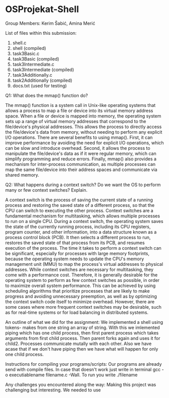 # OSProjekat-Shell
Group Members: Kerim Šabić, Amina Merić

List of files within this submission:
  1. shell.c
  2. shell (compiled)
  3. task3Basic.c 
  4. task3Basic (compiled)
  5. task3Intermediate.c 
  6. task3Intermediate (compiled)
  6. task3Additionally.c
  7. task2Additionally (compiled)
  8. docs.txt (used for testing)
  
Q1: What does the mmap() function do?

The mmap() function is a system call in Unix-like operating systems that allows a process to map a file or device into its virtual memory address space. When a file or device is mapped into memory, the operating system sets up a range of virtual memory addresses that correspond to the file/device's physical addresses. This allows the process to directly access the file/device's data from memory, without needing to perform any explicit I/O operations.
There are several benefits to using mmap(). First, it can improve performance by avoiding the need for explicit I/O operations, which can be slow and introduce overhead. Second, it allows the process to manipulate the file/device's data as if it were regular memory, which can simplify programming and reduce errors. Finally, mmap() also provides a mechanism for inter-process communication, as multiple processes can map the same file/device into their address spaces and communicate via shared memory.

Q2: What happens during a context switch? Do we want the OS to perform many or few context switches? Explain.

A context switch is the process of saving the current state of a running process and restoring the saved state of a different process, so that the CPU can switch to executing the other process. Context switches are a fundamental mechanism for multitasking, which allows multiple processes to run on a single CPU.
During a context switch, the operating system saves the state of the currently running process, including its CPU registers, program counter, and other information, into a data structure known as a process control block (PCB). It then selects a different process to run, restores the saved state of that process from its PCB, and resumes execution of the process. The time it takes to perform a context switch can be significant, especially for processes with large memory footprints, because the operating system needs to update the CPU's memory management unit (MMU) to map the process's virtual addresses to physical addresses.
While context switches are necessary for multitasking, they come with a performance cost. Therefore, it is generally desirable for the operating system to perform as few context switches as possible, in order to maximize overall system performance. This can be achieved by using scheduling algorithms that prioritize processes that are likely to make progress and avoiding unnecessary preemption, as well as by optimizing the context switch code itself to minimize overhead. However, there are some cases where more frequent context switches may be desirable, such as for real-time systems or for load balancing in distributed systems.

An outline of what we did for the assignment:
We implemented a shell using tokens- makes from one string an array of string. With this we imlemented piping which has one child process, then first parent process which takes arguments from first child process. Then parent forks again and uses it for child2. Processes communicate mutally with each other. Also we have acase that if we don't have piping then we have what will happen for only one child process.

Instructions for compiling your programs/scripts:
Our programs are already send with compile files. In case that doesn't work just write in terminal gcc -o executiablename filename.c -Wall. To run you write ./filename

Any challenges you encountered along the way:
Making this project was challenging but interesting. We needed to use 
